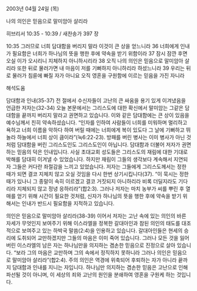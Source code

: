 2003년 04월 24일 (목)

나의 의인은 믿음으로 말미암아 살리라



히브리서 10:35 - 10:39 / 새찬송가 397 장


10:35 그러므로 너희 담대함을 버리지 말라 이것이 큰 상을 얻느니라 
36 너희에게 인내가 필요함은 너희가 하나님의 뜻을 행한 후에 약속을 받기 위함이라 
37 잠시 잠깐 후면 오실 이가 오시리니 지체하지 아니하시리라 
38 오직 나의 의인은 믿음으로 말미암아 살리라 또한 뒤로 물러가면 내 마음이 저를 기뻐하지 아니하리라 하셨느니라 
39 우리는 뒤로 물러가 침륜에 빠질 자가 아니요 오직 영혼을 구원함에 이르는 믿음을 가진 자니라

해석도움





담대함과 인내(35-37) 
전 절에서 수신자들이 고난의 큰 싸움을 용기 있게 이겨냈음을 언급한 저자는(32-34) 오늘 본문에서는 그리스도에 대한 확신에서 말미암는 그같은 담대함을 끝까지 버리지 말라고 권면하고 있습니다. 이와 같은 담대함에는 큰 상이 있음을 예수님께서 친히 약속하셨습니다. “인자를 인하여 사람들이 너희를 미워하며 멀리하고 욕하고 너희 이름을 악하다 하여 버릴 때에는 너희에게 복이 있도다 그 날에 기뻐하고 뛰놀라 하늘에서 너희 상이 큼이라”(눅6:22-23). 방패를 버린 병사는 이미 병사가 아닌 것처럼 담대함을 버린 그리스도인도 그리스도인이 아닙니다. 담대함과 더불어 저자가 권면하는 믿음의 덕은 인내입니다. 사실 초대교회 성도들은 그리스도의 재림에 대한 기대로 박해를 담대히 이겨낼 수 있었습니다. 하지만 재림이 그들의 생각보다 계속해서 지연되자 그들은 커다란 좌절감을 느끼고 있었습니다. 저자는 그들에게 그리스도께서는 정한 때가 되면 결코 지체치 않고 오실 것임을 다시 한번 상기시킵니다(37). “이 묵시는 정한 때가 있나니 그 종말이 속히 이르겠고 결코 거짓되지 아니하리라 비록 더딜지라도 기다리라 지체되지 않고 정녕 응하리라”(합2:3). 그러나 저자는 마치 농부가 씨를 뿌린 후 열매를 얻기 위해 시간이 필요한 것처럼, 신자가 하나님의 뜻을 행한 후에 약속을 받기 위해서는 인내가 반드시 필요함을 지적하고 있습니다.

의인은 믿음으로 말미암아 살리라(38-39) 
이어서 저자는 고난 속에 있는 의인의 바른 자세가 무엇인지 보여주기 위해 이스라엘을 정복한 갈대아인과 참된 의인의 태도를 대조적으로 보여주고 있는 하박국 말씀(2:4)을 인용하고 있습니다. 갈대아인들은 현세의 승리에 도취되어 교만하겠지만 그들의 마음은 이미 죽어 있습니다. 그러나 모든 것을 잃어버린 이스라엘의 남은 자는 하나님만을 의지하는 겸손한 믿음으로 진정으로 살아 있습니다. “보라 그의 마음은 교만하며 그의 속에서 정직하지 못하니라 그러나 의인은 믿음으로 말미암아 살리라”(합2:4). 주의 의인은 역경에 위축되어 후퇴하는 자가 아니라 끝까지 담대함과 인내를 지니는 자입니다. 하나님만 의지하는 겸손한 믿음은 고난으로 인해 파선될 것이 아니며, 이 세상의 죄와 고난의 원인을 분쇄하여 영혼을 구원케 하는 것입니다.